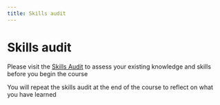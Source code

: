 ```yaml
---
title: Skills audit
---
```


# Skills audit

Please visit the [Skills Audit](https://verdantlearn.limesurvey.net/588457) to assess your existing knowledge and skills before you begin the course

You will repeat the skills audit at the end of the course to reflect on what you have learned

<!-- Is this embed from budibase working?  No!
<iframe src="http://206.189.13.45:10000/app_dev_a67c124073b24196972b5dbbfe4e8d07#/skillsaudit/new"> -->